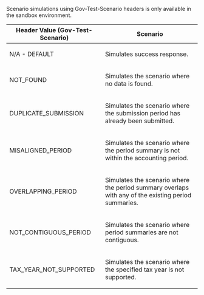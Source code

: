 <p>Scenario simulations using Gov-Test-Scenario headers is only available in the sandbox environment.</p>
<table>
    <thead>
        <tr>
            <th>Header Value (Gov-Test-Scenario)</th>
            <th>Scenario</th>
        </tr>
    </thead>
    <tbody>
        <tr>
            <td><p>N/A - DEFAULT</p></td>
            <td><p>Simulates success response.</p></td>
        </tr>
        <tr>
            <td><p>NOT_FOUND</p></td>
            <td><p>Simulates the scenario where no data is found.</p></td>
        </tr>
        <tr>
            <td><p>DUPLICATE_SUBMISSION</p></td>
            <td><p>Simulates the scenario where the submission period has already been submitted.</p></td>
        </tr>
        <tr>
            <td><p>MISALIGNED_PERIOD</p></td>
            <td><p>Simulates the scenario where the period summary is not within the accounting period.</p></td>
        </tr>
        <tr>
            <td><p>OVERLAPPING_PERIOD</p></td>
            <td><p>Simulates the scenario where the period summary overlaps with any of the existing period summaries.</p></td>
        </tr>
        <tr>
            <td><p>NOT_CONTIGUOUS_PERIOD</p></td>
            <td><p>Simulates the scenario where period summaries are not contiguous.</p></td>
        </tr>
        <tr>
            <td><p>TAX_YEAR_NOT_SUPPORTED</p></td>
            <td><p>Simulates the scenario where the specified tax year is not supported.</p></td>
        </tr>
    </tbody>
</table>